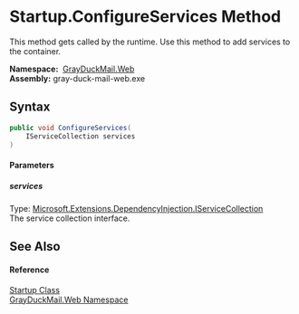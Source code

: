 Startup.ConfigureServices Method
================================
This method gets called by the runtime. Use this method to add services to the container.

  **Namespace:**  [GrayDuckMail.Web][1]  
  **Assembly:** gray-duck-mail-web.exe

Syntax
------

```csharp
public void ConfigureServices(
	IServiceCollection services
)
```

#### Parameters

##### *services*
Type: [Microsoft.Extensions.DependencyInjection.IServiceCollection][2]  
 The service collection interface.


See Also
--------

#### Reference
[Startup Class][3]  
[GrayDuckMail.Web Namespace][1]  

[1]: ../README.md
[2]: https://docs.microsoft.com/dotnet/api/microsoft.extensions.dependencyinjection.iservicecollection
[3]: README.md